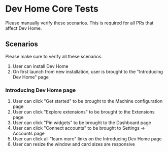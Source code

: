 # Dev Home Core Tests
Please manually verify these scenarios.  This is required for all PRs that affect Dev Home.

## Scenarios
Please make sure to verify all these scenarios.

1. User can install Dev Home
1. On first launch from new installation, user is brought to the "Introducing Dev Home" page

### Introducing Dev Home page
1. User can click "Get started" to be brought to the Machine configuration page
1. User can click "Explore extensions" to be brought to the Extensions page
1. User can click "Pin widgets" to be brought to the Dashboard page
1. User can click "Connect accounts" to be brought to Settings -> Accounts page
1. User can click all "learn more" links on the Introducing Dev Home page
1. User can resize the window and card sizes are responsive
